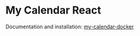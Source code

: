 # My Calendar React

Documentation and installation: [my-calendar-docker](https://github.com/lukaszhanczyk/my-calendar-docker)
